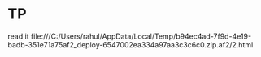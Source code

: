 # TP
read it
file:///C:/Users/rahul/AppData/Local/Temp/b94ec4ad-7f9d-4e19-badb-351e71a75af2_deploy-6547002ea334a97aa3c3c6c0.zip.af2/2.html
